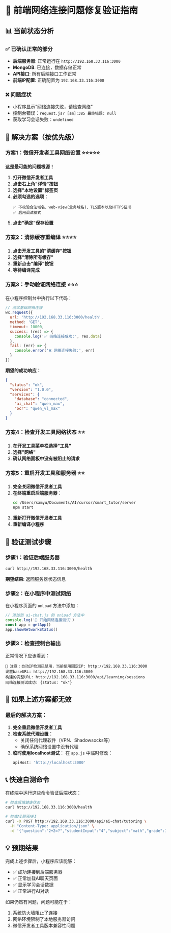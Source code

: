 # 🔧 前端网络连接问题修复验证指南

## 📊 当前状态分析

### ✅ 已确认正常的部分
- **后端服务器**: 正常运行在 `http://192.168.33.116:3000`
- **MongoDB**: 已连接，数据存储正常
- **API接口**: 所有后端接口工作正常
- **前端IP配置**: 正确配置为 `192.168.33.116:3000`

### ❌ 问题症状
- 小程序显示"网络连接失败，请检查网络"
- 控制台错误：`request.js? [sm]:385 最终错误: null`
- 获取学习会话失败：`undefined`

## 🎯 解决方案（按优先级）

### 方案1：微信开发者工具网络设置 ⭐⭐⭐⭐⭐

**这是最可能的问题根源！**

1. **打开微信开发者工具**
2. **点击右上角"详情"按钮**
3. **选择"本地设置"标签页**
4. **必须勾选的选项**：
   ```
   ✅ 不校验合法域名、web-view(业务域名)、TLS版本以及HTTPS证书
   ✅ 启用调试模式
   ```
5. **点击"确定"保存设置**

### 方案2：清除缓存重编译 ⭐⭐⭐⭐

1. **点击开发工具的"清缓存"按钮**
2. **选择"清除所有缓存"**
3. **重新点击"编译"按钮**
4. **等待编译完成**

### 方案3：手动验证网络连接 ⭐⭐⭐

在小程序控制台中执行以下代码：

```javascript
// 测试基础网络连接
wx.request({
  url: 'http://192.168.33.116:3000/health',
  method: 'GET',
  timeout: 10000,
  success: (res) => {
    console.log('✅ 网络连接成功:', res.data)
  },
  fail: (err) => {
    console.error('❌ 网络连接失败:', err)
  }
})
```

**期望的成功响应：**
```json
{
  "status": "ok",
  "version": "1.0.0",
  "services": {
    "database": "connected",
    "ai_chat": "qwen_max",
    "ocr": "qwen_vl_max"
  }
}
```

### 方案4：检查开发工具网络状态 ⭐⭐

1. **在开发工具菜单栏选择"工具"**
2. **选择"网络"**
3. **确认网络面板中没有被阻止的请求**

### 方案5：重启开发工具和服务器 ⭐⭐

1. **完全关闭微信开发者工具**
2. **在终端重启后端服务器**：
   ```bash
   cd /Users/samyu/Documents/AI/cursor/smart_tutor/server
   npm start
   ```
3. **重新打开微信开发者工具**
4. **重新编译小程序**

## 🧪 验证测试步骤

### 步骤1：验证后端服务器
```bash
curl http://192.168.33.116:3000/health
```
**期望结果**: 返回服务器状态信息

### 步骤2：在小程序中测试网络
在小程序页面的 `onLoad` 方法中添加：
```javascript
// 添加到 ai-chat.js 的 onLoad 方法中
console.log('🔧 开始网络连接测试')
const app = getApp()
app.showNetworkStatus()
```

### 步骤3：检查控制台输出
正常情况下应该看到：
```
📌 注意：自动IP检测已禁用，当前使用固定IP: http://192.168.33.116:3000
设置baseURL: http://192.168.33.116:3000
构建的完整URL: http://192.168.33.116:3000/api/learning/sessions
网络连接测试成功: {status: "ok"}
```

## 🚨 如果上述方案都无效

### 最后的解决方案：

1. **完全重启微信开发者工具**
2. **检查系统代理设置**：
   - 关闭任何代理软件（VPN、Shadowsocks等）
   - 确保系统网络设置中没有代理
3. **临时使用localhost测试**：
   在 `app.js` 中临时修改：
   ```javascript
   apiHost: 'http://localhost:3000'
   ```

## 📞 快速自测命令

在终端中运行这些命令验证后端状态：
```bash
# 检查后端健康状态
curl http://192.168.33.116:3000/health

# 检查AI聊天API
curl -X POST http://192.168.33.116:3000/api/ai-chat/tutoring \
  -H "Content-Type: application/json" \
  -d '{"question":"2+2=?","studentInput":"4","subject":"math","grade":1,"currentStep":"thinking","currentMode":"answer","userId":"test","planId":"test"}'
```

## 💡 预期结果

完成上述步骤后，小程序应该能够：
- ✅ 成功连接到后端服务器
- ✅ 正常加载AI聊天页面
- ✅ 显示学习会话数据
- ✅ 正常进行AI对话

如果仍然有问题，问题可能在于：
1. 系统防火墙阻止了连接
2. 网络环境限制了本地服务器访问
3. 微信开发者工具版本兼容性问题 